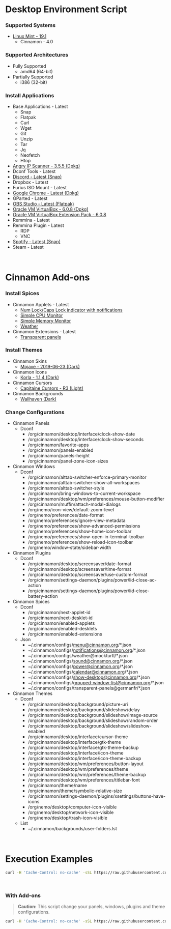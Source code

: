 # Desktop Environment Script

### Supported Systems
* [Linux Mint - 19.1](https://linuxmint.com/)
  * Cinnamon - 4.0

### Supported Architectures
* Fully Supported
  * amd64 (64-bit)
* Partially Supported
  * i386 (32-bit)

### Install Applications
* Base Applications - Latest
  * Snap
  * Flatpak
  * Curl
  * Wget
  * Git
  * Unzip
  * Tar
  * Jq
  * Neofetch
  * Htop
* [Angry IP Scanner - 3.5.5 (Dpkg)](https://angryip.org/)
* Dconf Tools - Latest
* [Discord - Latest (Snap)](https://snapcraft.io/discord)
* Dropbox - Latest
* Furius ISO Mount - Latest
* [Google Chrome - Latest (Dpkg)](https://www.google.com/chrome/)
* GParted - Latest
* [OBS Studio - Latest (Flatpak)](https://flathub.org/apps/details/com.obsproject.Studio)
* [Oracle VM VirtualBox - 6.0.8 (Dpkg)](https://www.virtualbox.org/)
* [Oracle VM VirtualBox Extension Pack - 6.0.8](https://www.virtualbox.org/)
* Remmina - Latest
* Remmina Plugin - Latest
  * RDP
  * VNC
* [Spotify - Latest (Snap)](https://snapcraft.io/spotify)
* Steam - Latest

<br/>

# Cinnamon Add-ons

### Install Spices
* Cinnamon Applets - Latest
  * [Num Lock/Caps Lock indicator with notifications](https://cinnamon-spices.linuxmint.com/applets/view/83)
  * [Simple CPU Monitor](https://cinnamon-spices.linuxmint.com/applets/view/8)
  * [Simple Memory Monitor](https://cinnamon-spices.linuxmint.com/applets/view/34)
  * [Weather](https://cinnamon-spices.linuxmint.com/applets/view/17)
* Cinnamon Extensions - Latest
  * [Transparent panels](https://cinnamon-spices.linuxmint.com/extensions/view/42)

### Install Themes
* Cinnamon Skins
  * [Mojave - 2019-06-23 (Dark)](https://github.com/daniloancilotto/Mojave-gtk-theme)
* Cinnamon Icons
  * [Korla - 1.1.4 (Dark)](https://github.com/bikass/korla)
* Cinnamon Cursors
  * [Capitaine Cursors - R3 (Light)](https://github.com/keeferrourke/capitaine-cursors)
* Cinnamon Backgrounds
  * [Wallhaven (Dark)](https://wallhaven.cc/)

### Change Configurations
* Cinnamon Panels
  * Dconf
    * /org/cinnamon/desktop/interface/clock-show-date
    * /org/cinnamon/desktop/interface/clock-show-seconds
    * /org/cinnamon/favorite-apps
    * /org/cinnamon/panels-enabled
    * /org/cinnamon/panels-height
    * /org/cinnamon/panel-zone-icon-sizes
* Cinnamon Windows
  * Dconf
    * /org/cinnamon/alttab-switcher-enforce-primary-monitor
    * /org/cinnamon/alttab-switcher-show-all-workspaces
    * /org/cinnamon/alttab-switcher-style
    * /org/cinnamon/bring-windows-to-current-workspace
    * /org/cinnamon/desktop/wm/preferences/mouse-button-modifier
    * /org/cinnamon/muffin/attach-modal-dialogs
    * /org/nemo/icon-view/default-zoom-level
    * /org/nemo/preferences/date-format
    * /org/nemo/preferences/ignore-view-metadata
    * /org/nemo/preferences/show-advanced-permissions
    * /org/nemo/preferences/show-home-icon-toolbar
    * /org/nemo/preferences/show-open-in-terminal-toolbar
    * /org/nemo/preferences/show-reload-icon-toolbar
    * /org/nemo/window-state/sidebar-width
* Cinnamon Plugins
  * Dconf
    * /org/cinnamon/desktop/screensaver/date-format
    * /org/cinnamon/desktop/screensaver/time-format
    * /org/cinnamon/desktop/screensaver/use-custom-format
    * /org/cinnamon/settings-daemon/plugins/power/lid-close-ac-action
    * /org/cinnamon/settings-daemon/plugins/power/lid-close-battery-action
* Cinnamon Spices
  * Dconf
    * /org/cinnamon/next-applet-id
    * /org/cinnamon/next-desklet-id
    * /org/cinnamon/enabled-applets
    * /org/cinnamon/enabled-desklets
    * /org/cinnamon/enabled-extensions
  * Json
    * ~/.cinnamon/configs/menu@cinnamon.org/*.json
    * ~/.cinnamon/configs/notifications@cinnamon.org/*.json
    * ~/.cinnamon/configs/weather@mockturtl/*.json
    * ~/.cinnamon/configs/sound@cinnamon.org/*.json
    * ~/.cinnamon/configs/power@cinnamon.org/*.json
    * ~/.cinnamon/configs/calendar@cinnamon.org/*.json
    * ~/.cinnamon/configs/show-desktop@cinnamon.org/*.json
    * ~/.cinnamon/configs/grouped-window-list@cinnamon.org/*.json
    * ~/.cinnamon/configs/transparent-panels@germanfr/*.json
* Cinnamon Themes
  * Dconf
    * /org/cinnamon/desktop/background/picture-uri
    * /org/cinnamon/desktop/background/slideshow/delay
    * /org/cinnamon/desktop/background/slideshow/image-source
    * /org/cinnamon/desktop/background/slideshow/random-order
    * /org/cinnamon/desktop/background/slideshow/slideshow-enabled
    * /org/cinnamon/desktop/interface/cursor-theme
    * /org/cinnamon/desktop/interface/gtk-theme
    * /org/cinnamon/desktop/interface/gtk-theme-backup
    * /org/cinnamon/desktop/interface/icon-theme
    * /org/cinnamon/desktop/interface/icon-theme-backup
    * /org/cinnamon/desktop/wm/preferences/button-layout
    * /org/cinnamon/desktop/wm/preferences/theme
    * /org/cinnamon/desktop/wm/preferences/theme-backup
    * /org/cinnamon/desktop/wm/preferences/titlebar-font
    * /org/cinnamon/theme/name
    * /org/cinnamon/theme/symbolic-relative-size
    * /org/cinnamon/settings-daemon/plugins/xsettings/buttons-have-icons
    * /org/nemo/desktop/computer-icon-visible
    * /org/nemo/desktop/network-icon-visible
    * /org/nemo/desktop/trash-icon-visible
  * List
    * ~/.cinnamon/backgrounds/user-folders.lst

<br/>

# Execution Examples

```bash
curl -H 'Cache-Control: no-cache' -sSL https://raw.githubusercontent.com/daniloancilotto/desktop-environment-script/master/install.sh | bash
```

<br/>

### With Add-ons
> **Caution:**  This script change your panels, windows, plugins and theme configurations.

```bash
curl -H 'Cache-Control: no-cache' -sSL https://raw.githubusercontent.com/daniloancilotto/desktop-environment-script/master/install.sh | bash -s -- --with-add-ons
```